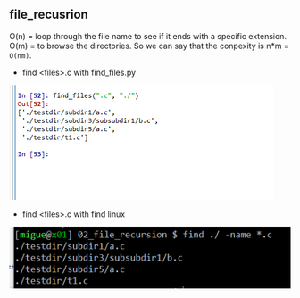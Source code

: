 ## **file_recusrion**

O(n) = loop through the file name to see if it ends with a specific extension.
O(m) = to browse the directories. So we can say that the conpexity is n*m = `O(nm)`.


- find \<files\>.c with find_files.py
    
![test](https://raw.githubusercontent.com/mikex01/udacityDataStructuresAndAlgorithms/master/02_show_me_the_data_structures/02_file_recursion/test.png)

- find \<files\>.c with find linux

![find](https://raw.githubusercontent.com/mikex01/udacityDataStructuresAndAlgorithms/master/02_show_me_the_data_structures/02_file_recursion/find.png)